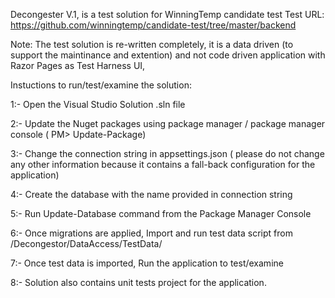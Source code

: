 Decongester V.1, is a test solution for WinningTemp candidate test
Test URL: https://github.com/winningtemp/candidate-test/tree/master/backend



Note: The test solution is re-written completely, it is a data driven (to support the maintinance and extention) and not code driven application with Razor Pages as Test Harness UI,


Instuctions to run/test/examine the solution:

1:- Open the Visual Studio Solution .sln file 

2:- Update the Nuget packages using package manager / package manager console ( PM> Update-Package)

3:- Change the connection string in appsettings.json ( please do not change any other information because it contains a fall-back configuration for the application)

4:- Create the database with the name provided in connection string

5:- Run Update-Database command from the Package Manager Console

6:- Once migrations are applied, Import and run test data script from /Decongestor/DataAccess/TestData/

7:- Once test data is imported, Run the application to test/examine

8:- Solution also contains unit tests project for the application.
